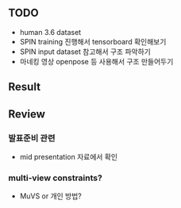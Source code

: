 ## TODO
- human 3.6 dataset
- SPIN training 진행해서 tensorboard 확인해보기
- SPIN input dataset 참고해서 구조 파악하기
- 마네킹 영상 openpose 등 사용해서 구조 만들어두기

## Result

## Review
### 발표준비 관련
- mid presentation 자료에서 확인

### multi-view constraints?
- MuVS or 개인 방법?